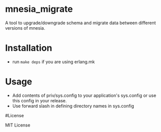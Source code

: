# mnesia_migrate
A tool to upgrade/downgrade schema and migrate data between different versions of mnesia.

# Installation

* run `make deps` if you are using erlang.mk

# Usage

* Add contents of priv/sys.config to your application's sys.config or use this config in your release.
* Use forward slash in defining directory names in sys.config

#License

MIT License
